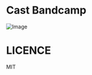 # Cast Bandcamp

![Image](https://cloud.githubusercontent.com/assets/76637/5417532/d02a0ad8-827d-11e4-8441-ce1104c87804.jpg)

# LICENCE

MIT

